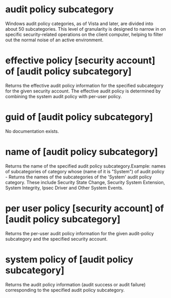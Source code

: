# audit policy subcategory

Windows audit policy categories, as of Vista and later, are divided into about 50 subcategories. This level of granularity is designed to narrow in on specific security-related operations on the client computer, helping to filter out the normal noise of an active environment.

# effective policy [security account] of [audit policy subcategory]

Returns the effective audit policy information for the specified subcategory for the given security account. The effective audit policy is determined by combining the system audit policy with per-user policy.

# guid of [audit policy subcategory]

No documentation exists.

# name of [audit policy subcategory]

Returns the name of the specified audit policy subcategory.Example: names of subcategories of category whose (name of it is &quot;System&quot;) of audit policy - Returns the names of the subcategories of the &#39;System&#39; audit policy category. These include Security State Change, Security System Extension, System Integrity, Ipsec Driver and Other System Events.

# per user policy [security account] of [audit policy subcategory]

Returns the per-user audit policy information for the given audit-policy subcategory and the specified security account.

# system policy of [audit policy subcategory]

Returns the audit policy information (audit success or audit failure) corresponding to the specified audit policy subcategory.
